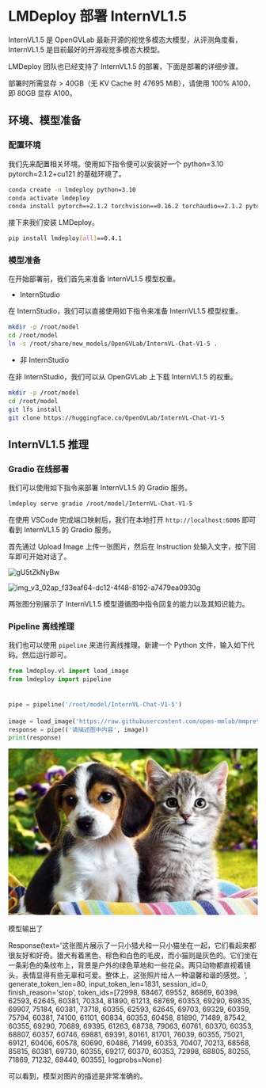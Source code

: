 # LMDeploy 部署 InternVL1.5

InternVL1.5 是 OpenGVLab 最新开源的视觉多模态大模型，从评测角度看，InternVL1.5 是目前最好的开源视觉多模态大模型。

LMDeploy 团队也已经支持了 InternVL1.5 的部署，下面是部署的详细步骤。

部署时所需显存 > 40GB（无 KV Cache 时 47695 MiB），请使用 100% A100，即 80GB 显存 A100。

## 环境、模型准备

### 配置环境

我们先来配置相关环境。使用如下指令便可以安装好一个 python=3.10 pytorch=2.1.2+cu121 的基础环境了。

```bash
conda create -n lmdeploy python=3.10
conda activate lmdeploy
conda install pytorch==2.1.2 torchvision==0.16.2 torchaudio==2.1.2 pytorch-cuda=12.1 -c pytorch -c nvidia
```

接下来我们安装 LMDeploy。

```bash
pip install lmdeploy[all]==0.4.1
```

### 模型准备

在开始部署前，我们首先来准备 InternVL1.5 模型权重。

- InternStudio

在 InternStudio，我们可以直接使用如下指令来准备 InternVL1.5 模型权重。

```bash
mkdir -p /root/model
cd /root/model
ln -s /root/share/new_models/OpenGVLab/InternVL-Chat-V1-5 .
```

- 非 InternStudio

在非 InternStudio，我们可以从 OpenGVLab 上下载 InternVL1.5 的权重。

```bash
mkdir -p /root/model
cd /root/model
git lfs install
git clone https://huggingface.co/OpenGVLab/InternVL-Chat-V1-5
```

## InternVL1.5 推理

### Gradio 在线部署

我们可以使用如下指令来部署 InternVL1.5 的 Gradio 服务。

```bash
lmdeploy serve gradio /root/model/InternVL-Chat-V1-5
```

在使用 VSCode 完成端口映射后，我们在本地打开 `http://localhost:6006` 即可看到 InternVL1.5 的 Gradio 服务。

首先通过 Upload Image 上传一张图片，然后在 Instruction 处输入文字，按下回车即可开始对话了。

![gU5tZkNyBw](https://github.com/SmartFlowAI/LLM-Tutorial/assets/75657629/2747908e-2c0e-4191-ba46-b540f0c73c77)

![img_v3_02ap_f33eaf64-dc12-4f48-8192-a7479ea0930g](https://github.com/SmartFlowAI/LLM-Tutorial/assets/75657629/59c8e712-9d59-4d3d-b26a-ad509682f29d)

两张图分别展示了 InternVL1.5 模型遵循图中指令回复的能力以及其知识能力。

### Pipeline 离线推理

我们也可以使用 `pipeline` 来进行离线推理。新建一个 Python 文件，输入如下代码。然后运行即可。

```python
from lmdeploy.vl import load_image
from lmdeploy import pipeline


pipe = pipeline('/root/model/InternVL-Chat-V1-5')

image = load_image('https://raw.githubusercontent.com/open-mmlab/mmpretrain/main/demo/cat-dog.png')
response = pipe(('请描述图中内容', image))
print(response)
```

![cat-dog](https://raw.githubusercontent.com/open-mmlab/mmpretrain/main/demo/cat-dog.png)

模型输出了

Response(text='这张图片展示了一只小猎犬和一只小猫坐在一起，它们看起来都很友好和好奇。猎犬有着黑色、棕色和白色的毛皮，而小猫则是灰色的。它们坐在一条彩色的条纹布上，背景是户外的绿色草地和一些花朵。两只动物都直视着镜头，表情显得有些无辜和可爱。整体上，这张照片给人一种温馨和谐的感觉。', generate_token_len=80, input_token_len=1831, session_id=0, finish_reason='stop', token_ids=[72998, 68467, 69552, 86869, 60398, 62593, 62645, 60381, 70334, 81890, 61213, 68769, 60353, 69290, 69835, 69907, 75184, 60381, 73718, 60355, 62593, 62645, 69703, 69329, 60359, 75794, 60381, 74100, 61101, 60834, 60353, 60458, 81890, 71489, 87542, 60355, 69290, 70689, 69395, 61263, 68738, 79063, 60761, 60370, 60353, 68807, 60357, 60746, 69881, 69391, 80161, 81701, 76039, 60355, 75021, 69121, 60406, 60578, 60690, 60486, 71499, 60353, 70407, 70213, 68568, 85815, 60381, 69730, 60355, 69217, 60370, 60353, 72998, 68805, 80255, 71869, 71232, 69440, 60355], logprobs=None)

可以看到，模型对图片的描述是非常准确的。